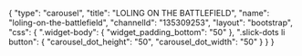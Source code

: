 {
    "type": "carousel",
    "title": "LOLING ON THE BATTLEFIELD",
    "name": "loling-on-the-battlefield",
    "channelId": "135309253",
    "layout": "bootstrap",
    "css": {
        ".widget-body": {
            "widget_padding_bottom": "50"
        },
        ".slick-dots li button": {
            "carousel_dot_height": "50",
            "carousel_dot_width": "50"
        }
    }
}